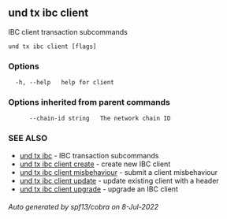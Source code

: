 ## und tx ibc client

IBC client transaction subcommands

```
und tx ibc client [flags]
```

### Options

```
  -h, --help   help for client
```

### Options inherited from parent commands

```
      --chain-id string   The network chain ID
```

### SEE ALSO

* [und tx ibc](und_tx_ibc.md)	 - IBC transaction subcommands
* [und tx ibc client create](und_tx_ibc_client_create.md)	 - create new IBC client
* [und tx ibc client misbehaviour](und_tx_ibc_client_misbehaviour.md)	 - submit a client misbehaviour
* [und tx ibc client update](und_tx_ibc_client_update.md)	 - update existing client with a header
* [und tx ibc client upgrade](und_tx_ibc_client_upgrade.md)	 - upgrade an IBC client

###### Auto generated by spf13/cobra on 8-Jul-2022
